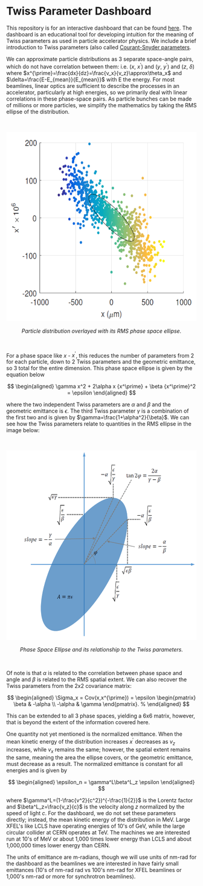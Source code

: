 # Twiss Parameter Dashboard

This repository is for an interactive dashboard that can be found [here](https://twiss-parameter-dashboard.onrender.com). The dashboard is an educational tool for developing intuition for the meaning of Twiss parameters as used in particle accelerator physics. We include a brief introduction to Twiss parameters (also called [Courant-Snyder parameters](https://en.wikipedia.org/wiki/Courant%E2%80%93Snyder_parameters).

We can approximate particle distributions as 3 separate space-angle pairs, which do not have correlation between them: i.e. ($x$, $x^{\prime}$) and ($y$, $y^{\prime}$) and ($z$, $\delta$) where $x^{\prime}=\frac{dx}{dz}=\frac{v_x}{v_z}\approx\theta_x$ and $\delta=\frac{E-E_{mean}}{E_{mean}}$ with E the energy. For most beamlines, linear optics are sufficient to describe the processes in an accelerator, particularly at high energies, so we primarily deal with linear correlations in these phase-space pairs. As particle bunches can be made of millions or more particles, we simplify the mathematics by taking the RMS ellipse of the distribution.

<br>
<p align='center'><img src='images/PhaseSpaceEllipse.png' height=500></p>
<p align='center'><em>Particle distribution overlayed with its RMS phase space ellipse.</em></p>
<br>

For a phase space like $x$ - $x^{\prime}$, this reduces the number of parameters from 2 for each particle, down to 2 Twiss parameters and the geometric emittance, so 3 total for the entire dimension. This phase space ellipse is given by the equation below

$$
\begin{aligned} 
\gamma x^2 + 2\alpha x {x^\prime} + \beta {x^\prime}^2 = \epsilon
\end{aligned}
$$

where the two independent Twiss parameters are $\alpha$ and $\beta$ and the geometric emittance is $\epsilon$. The third Twiss parameter $\gamma$ is a combination of the first two and is given by $\gamma=\frac{1+\alpha^2}{\beta}$. We can see how the Twiss parameters relate to quantities in the RMS ellipse in the image below:

<br>
<p align='center'><img src='images/PhaseSpaceTwissParameterMeaning.png' height=500></p>
<p align='center'><em>Phase Space Ellipse and its relationship to the Twiss parameters.</em></p>
<br>

Of note is that $\alpha$ is related to the correlation between phase space and angle and $\beta$ is related to the RMS spatial extent. We can also recover the Twiss parameters from the 2x2 covariance matrix:

$$
\begin{aligned} 
\Sigma_x = Cov(x,x^{\prime})
    =
    \epsilon 
    \begin{pmatrix}
        \beta & -\alpha \\
        -\alpha & \gamma    
    \end{pmatrix}.
%
\end{aligned}
$$

This can be extended to all 3 phase spaces, yielding a 6x6 matrix, however, that is beyond the extent of the information covered here.

One quantity not yet mentioned is the normalized emittance. When the mean kinetic energy of the distribution increases $x^{\prime}$ decreases as $v_{z}$ increases, while $v_x$ remains the same; however, the spatial extent remains the same, meaning the area the ellipse covers, or the geometric emittance, must decrease as a result. The normalized emittance is constant for all energies and is given by

$$
\begin{aligned} 
\epsilon_n = \gamma^L\beta^L_z \epsilon
\end{aligned}
$$

where $\gamma^L=(1-\frac{v^2}{c^2})^{-\frac{1}{2}}$ is the Lorentz factor and $\beta^L_z=\frac{v_z}{c}$ is the velocity along $z$ normalized by the speed of light $c$. For the dashboard, we do not set these parameters directly; instead, the mean kinetic energy of the distribution in MeV. Large XFEL's like LCLS have operating energies of 10's of GeV, while the large circular collider at CERN operates at TeV. The machines we are interested run at 10's of MeV or about 1,000 times lower energy than LCLS and about 1,000,000 times lower energy than CERN. 

The units of emittance are m-radians, though we will use units of nm-rad for the dashboard as the beamlines we are interested in have fairly small emittances (10's of nm-rad rad vs 100's nm-rad for XFEL beamlines or 1,000's nm-rad or more for synchrotron beamlines).

